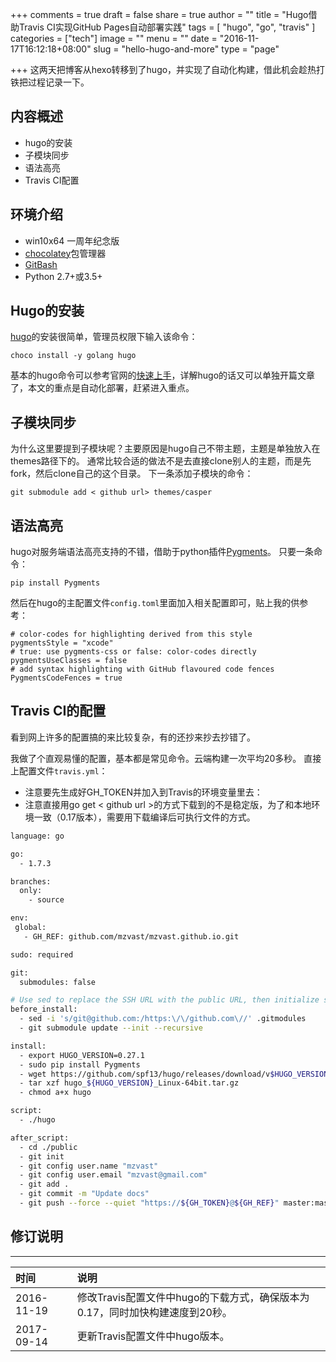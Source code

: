 +++
comments = true
draft = false
share = true
author = ""
title = "Hugo借助Travis CI实现GitHub Pages自动部署实践"
tags = [
  "hugo",
  "go",
  "travis"
]
categories = ["tech"]
image = ""
menu = ""
date = "2016-11-17T16:12:18+08:00"
slug = "hello-hugo-and-more"
type = "page"

+++
这两天把博客从hexo转移到了hugo，并实现了自动化构建，借此机会趁热打铁把过程记录一下。<!--more-->
## 内容概述
- hugo的安装
- 子模块同步
- 语法高亮
- Travis CI配置

## 环境介绍
- win10x64 一周年纪念版
- [chocolatey](https://chocolatey.org)包管理器
- [GitBash](https://git-scm.com/downloads)
- Python 2.7+或3.5+

## Hugo的安装
[hugo](https://gohugo.io/)的安装很简单，管理员权限下输入该命令：
```
choco install -y golang hugo
```
基本的hugo命令可以参考官网的[快速上手](https://gohugo.io/overview/quickstart/)，详解hugo的话又可以单独开篇文章了，本文的重点是自动化部署，赶紧进入重点。

## 子模块同步
为什么这里要提到子模块呢？主要原因是hugo自己不带主题，主题是单独放入在themes路径下的。
通常比较合适的做法不是去直接clone别人的主题，而是先fork，然后clone自己的这个目录。
下一条添加子模块的命令：
```
git submodule add < github url> themes/casper
```
## 语法高亮
hugo对服务端语法高亮支持的不错，借助于python插件[Pygments](http://pygments.org/)。
只要一条命令：
```
pip install Pygments
```
然后在hugo的主配置文件`config.toml`里面加入相关配置即可，贴上我的供参考：

```
# color-codes for highlighting derived from this style
pygmentsStyle = "xcode"
# true: use pygments-css or false: color-codes directly
pygmentsUseClasses = false
# add syntax highlighting with GitHub flavoured code fences 
PygmentsCodeFences = true
```


## Travis CI的配置
看到网上许多的配置搞的来比较复杂，有的还抄来抄去抄错了。

我做了个直观易懂的配置，基本都是常见命令。云端构建一次平均20多秒。
直接上配置文件`travis.yml`：

- 注意要先生成好GH_TOKEN并加入到Travis的环境变量里去：
- 注意直接用go get < github url >的方式下载到的不是稳定版，为了和本地环境一致（0.17版本），需要用下载编译后可执行文件的方式。

``` bash
language: go

go:
  - 1.7.3

branches:
  only:
    - source

env:
 global:
   - GH_REF: github.com/mzvast/mzvast.github.io.git

sudo: required

git:
  submodules: false

# Use sed to replace the SSH URL with the public URL, then initialize submodules
before_install:
  - sed -i 's/git@github.com:/https:\/\/github.com\//' .gitmodules
  - git submodule update --init --recursive

install:
  - export HUGO_VERSION=0.27.1
  - sudo pip install Pygments
  - wget https://github.com/spf13/hugo/releases/download/v$HUGO_VERSION/hugo_${HUGO_VERSION}_Linux-64bit.tar.gz
  - tar xzf hugo_${HUGO_VERSION}_Linux-64bit.tar.gz
  - chmod a+x hugo

script:
  - ./hugo

after_script:
  - cd ./public
  - git init
  - git config user.name "mzvast"
  - git config user.email "mzvast@gmail.com"
  - git add .
  - git commit -m "Update docs"
  - git push --force --quiet "https://${GH_TOKEN}@${GH_REF}" master:master
```
## 修订说明
----------
时间 | 说明  
:----|:--------
2016-11-19|修改Travis配置文件中hugo的下载方式，确保版本为0.17，同时加快构建速度到20秒。
2017-09-14|更新Travis配置文件中hugo版本。